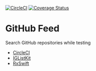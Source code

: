 [![CircleCI](https://circleci.com/gh/asalom/github-feed.svg?style=svg)](https://circleci.com/gh/asalom/github-feed)
[![Coverage Status](https://coveralls.io/repos/github/asalom/github-feed/badge.svg?branch=master)](https://coveralls.io/github/asalom/github-feed?branch=master)

# GitHub Feed

Search GitHub repositories while testing
* [CircleCI](https://circleci.com/)
* [IGListKit](https://github.com/Instagram/IGListKit)
* [RxSwift](https://github.com/ReactiveX/RxSwift)